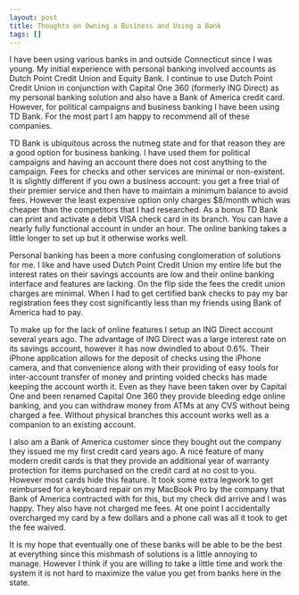 ```yaml
---
layout: post
title: Thoughts on Owning a Business and Using a Bank
tags: []
---
```

I have been using various banks in and outside Connecticut since I was young. My initial experience with personal banking involved accounts as Dutch Point Credit Union and Equity Bank. I continue to use Dutch Point Credit Union in conjunction with Capital One 360 (formerly ING Direct) as my personal banking solution and also have a Bank of America credit card. However, for political campaigns and business banking I have been using TD Bank. For the most part I am happy to recommend all of these companies.

TD Bank is ubiquitous across the nutmeg state and for that reason they are a good option for business banking. I have used them for political campaigns and having an account there does not cost anything to the campaign. Fees for checks and other services are minimal or non-existent. It is slightly different if you own a business account: you get a free trial of their premier service and then have to maintain a minimum balance to avoid fees. However the least expensive option only charges $8/month which was cheaper than the competitors that I had researched. As a bonus TD Bank can print and activate a debit VISA check card in its branch. You can have a nearly fully functional account in under an hour. The online banking takes a little longer to set up but it otherwise works well.

Personal banking has been a more confusing conglomeration of solutions for me. I like and have used Dutch Point Credit Union my entire life but the interest rates on their savings accounts are low and their online banking interface and features are lacking. On the flip side the fees the credit union charges are minimal. When I had to get certified bank checks to pay my bar registration fees they cost significantly less than my friends using Bank of America had to pay.

To make up for the lack of online features I setup an ING Direct account several years ago. The advantage of ING Direct was a large interest rate on its savings account, however it has now dwindled to about 0.6%. Their iPhone application allows for the deposit of checks using the iPhone camera, and that convenience along with their providing of easy tools for inter-account transfer of money and printing voided checks has made keeping the account worth it. Even as they have been taken over by Capital One and been renamed Capital One 360 they provide bleeding edge online banking, and you can withdraw money from ATMs at any CVS without being charged a fee. Without physical branches this account works well as a companion to an existing account.

I also am a Bank of America customer since they bought out the company they issued me my first credit card years ago. A nice feature of many modern credit cards is that they provide an additional year of warranty protection for items purchased on the credit card at no cost to you. However most cards hide this feature. It took some extra legwork to get reimbursed for a keyboard repair on my MacBook Pro by the company that Bank of America contracted with for this, but my check did arrive and I was happy. They also have not charged me fees. At one point I accidentally overcharged my card by a few dollars and a phone call was all it took to get the fee waived.

It is my hope that eventually one of these banks will be able to be the best at everything since this mishmash of solutions is a little annoying to manage. However I think if you are willing to take a little time and work the system it is not hard to maximize the value you get from banks here in the state.
